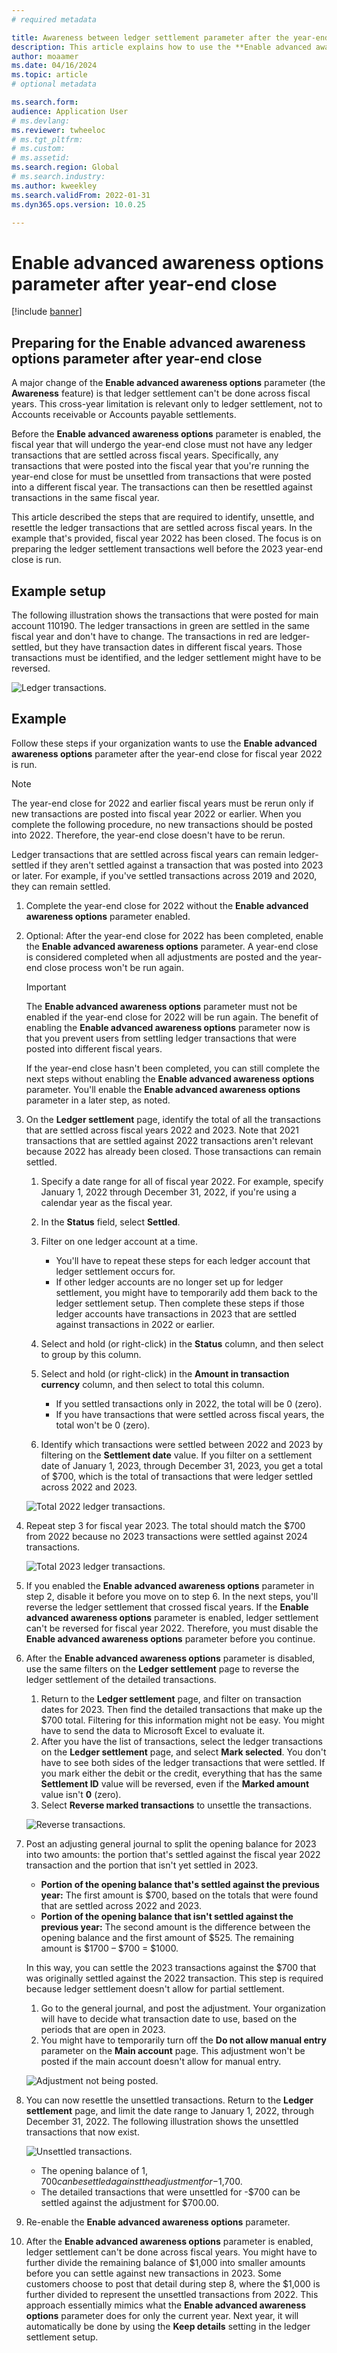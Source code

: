 ```yaml
---
# required metadata

title: Awareness between ledger settlement parameter after the year-end close
description: This article explains how to use the **Enable advanced awareness options** parameter after the General ledger year-end close process is run.
author: moaamer
ms.date: 04/16/2024
ms.topic: article
# optional metadata

ms.search.form: 
audience: Application User
# ms.devlang: 
ms.reviewer: twheeloc
# ms.tgt_pltfrm: 
# ms.custom:
# ms.assetid:
ms.search.region: Global
# ms.search.industry: 
ms.author: kweekley
ms.search.validFrom: 2022-01-31
ms.dyn365.ops.version: 10.0.25

---
```

# **Enable advanced awareness options** parameter after year-end close

[!include [banner](../includes/banner.md)]

## Preparing for the **Enable advanced awareness options** parameter after year-end close

A major change of the **Enable advanced awareness options** parameter (the **Awareness** feature) is that ledger settlement can't be done across fiscal years. This cross-year limitation is relevant only to ledger settlement, not to Accounts receivable or Accounts payable settlements.

Before the **Enable advanced awareness options** parameter is enabled, the fiscal year that will undergo the year-end close must not have any ledger transactions that are settled across fiscal years. Specifically, any transactions that were posted into the fiscal year that you're running the year-end close for must be unsettled from transactions that were posted into a different fiscal year. The transactions can then be resettled against transactions in the same fiscal year.

This article described the steps that are required to identify, unsettle, and resettle the ledger transactions that are settled across fiscal years. In the example that's provided, fiscal year 2022 has been closed. The focus is on preparing the ledger settlement transactions well before the 2023 year-end close is run.

## Example setup

The following illustration shows the transactions that were posted for main account 110190. The ledger transactions in green are settled in the same fiscal year and don't have to change. The transactions in red are ledger-settled, but they have transaction dates in different fiscal years. Those transactions must be identified, and the ledger settlement might have to be reversed.

![Ledger transactions.](./media/afterYEC1.png)

## Example

Follow these steps if your organization wants to use the **Enable advanced awareness options** parameter after the year-end close for fiscal year 2022 is run.

> [!NOTE]
> The year-end close for 2022 and earlier fiscal years must be rerun only if new transactions are posted into fiscal year 2022 or earlier. When you complete the following procedure, no new transactions should be posted into 2022. Therefore, the year-end close doesn't have to be rerun.
>
> Ledger transactions that are settled across fiscal years can remain ledger-settled if they aren't settled against a transaction that was posted into 2023 or later. For example, if you've settled transactions across 2019 and 2020, they can remain settled.

1. Complete the year-end close for 2022 without the **Enable advanced awareness options** parameter enabled.
2. Optional: After the year-end close for 2022 has been completed, enable the **Enable advanced awareness options** parameter. A year-end close is considered completed when all adjustments are posted and the year-end close process won't be run again.

    > [!IMPORTANT]
    > The **Enable advanced awareness options** parameter must not be enabled if the year-end close for 2022 will be run again. The benefit of enabling the **Enable advanced awareness options** parameter now is that you prevent users from settling ledger transactions that were posted into different fiscal years.

    If the year-end close hasn't been completed, you can still complete the next steps without enabling the **Enable advanced awareness options** parameter. You'll enable the **Enable advanced awareness options** parameter in a later step, as noted.

3. On the **Ledger settlement** page, identify the total of all the transactions that are settled across fiscal years 2022 and 2023. Note that 2021 transactions that are settled against 2022 transactions aren't relevant because 2022 has already been closed. Those transactions can remain settled.

    1. Specify a date range for all of fiscal year 2022. For example, specify January 1, 2022 through December 31, 2022, if you're using a calendar year as the fiscal year.
    2. In the **Status** field, select **Settled**.
    3. Filter on one ledger account at a time.

        - You'll have to repeat these steps for each ledger account that ledger settlement occurs for.
        - If other ledger accounts are no longer set up for ledger settlement, you might have to temporarily add them back to the ledger settlement setup. Then complete these steps if those ledger accounts have transactions in 2023 that are settled against transactions in 2022 or earlier.

    4. Select and hold (or right-click) in the **Status** column, and then select to group by this column.
    5. Select and hold (or right-click) in the **Amount in transaction currency** column, and then select to total this column.

        - If you settled transactions only in 2022, the total will be 0 (zero).
        - If you have transactions that were settled across fiscal years, the total won't be 0 (zero).

    6. Identify which transactions were settled between 2022 and 2023 by filtering on the **Settlement date** value. If you filter on a settlement date of January 1, 2023, through December 31, 2023, you get a total of $700, which is the total of transactions that were ledger settled across 2022 and 2023.

    ![Total 2022 ledger transactions.](./media/afterYEC2.png)

4. Repeat step 3 for fiscal year 2023. The total should match the $700 from 2022 because no 2023 transactions were settled against 2024 transactions.

    ![Total 2023 ledger transactions.](./media/afterYEC3.png)

5. If you enabled the **Enable advanced awareness options** parameter in step 2, disable it before you move on to step 6. In the next steps, you'll reverse the ledger settlement that crossed fiscal years. If the **Enable advanced awareness options** parameter is enabled, ledger settlement can't be reversed for fiscal year 2022. Therefore, you must disable the **Enable advanced awareness options** parameter before you continue.
6. After the **Enable advanced awareness options** parameter is disabled, use the same filters on the **Ledger settlement** page to reverse the ledger settlement of the detailed transactions.

    1. Return to the **Ledger settlement** page, and filter on transaction dates for 2023. Then find the detailed transactions that make up the $700 total. Filtering for this information might not be easy. You might have to send the data to Microsoft Excel to evaluate it.
    2. After you have the list of transactions, select the ledger transactions on the **Ledger settlement** page, and select **Mark selected**. You don't have to see both sides of the ledger transactions that were settled. If you mark either the debit or the credit, everything that has the same **Settlement ID** value will be reversed, even if the **Marked amount** value isn't **0** (zero).
    3. Select **Reverse marked transactions** to unsettle the transactions.

    ![Reverse transactions.](./media/afterYEC4.png)

7. Post an adjusting general journal to split the opening balance for 2023 into two amounts: the portion that's settled against the fiscal year 2022 transaction and the portion that isn't yet settled in 2023.

    - **Portion of the opening balance that's settled against the previous year:** The first amount is $700, based on the totals that were found that are settled across 2022 and 2023.
    - **Portion of the opening balance that isn't settled against the previous year:** The second amount is the difference between the opening balance and the first amount of $525. The remaining amount is $1700 – $700 = $1000.

    In this way, you can settle the 2023 transactions against the $700 that was originally settled against the 2022 transaction. This step is required because ledger settlement doesn't allow for partial settlement.

    1. Go to the general journal, and post the adjustment. Your organization will have to decide what transaction date to use, based on the periods that are open in 2023.
    2. You might have to temporarily turn off the **Do not allow manual entry** parameter on the **Main account** page. This adjustment won't be posted if the main account doesn't allow for manual entry.

    ![Adjustment not being posted.](./media/afterYEC5.png)

8. You can now resettle the unsettled transactions. Return to the **Ledger settlement** page, and limit the date range to January 1, 2022, through December 31, 2022. The following illustration shows the unsettled transactions that now exist.

    ![Unsettled transactions.](./media/afterYEC6.png)

    - The opening balance of $1,700 can be settled against the adjustment for -$1,700.
    - The detailed transactions that were unsettled for -$700 can be settled against the adjustment for $700.00.

9. Re-enable the **Enable advanced awareness options** parameter.
10. After the **Enable advanced awareness options** parameter is enabled, ledger settlement can't be done across fiscal years. You might have to further divide the remaining balance of $1,000 into smaller amounts before you can settle against new transactions in 2023. Some customers choose to post that detail during step 8, where the $1,000 is further divided to represent the unsettled transactions from 2022. This approach essentially mimics what the **Enable advanced awareness options** parameter does for only the current year. Next year, it will automatically be done by using the **Keep details** setting in the ledger settlement setup.
